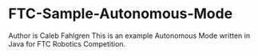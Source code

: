 # FTC-Sample-Autonomous-Mode
Author is Caleb Fahlgren
This is an example Autonomous Mode written in Java for FTC Robotics Competition.

